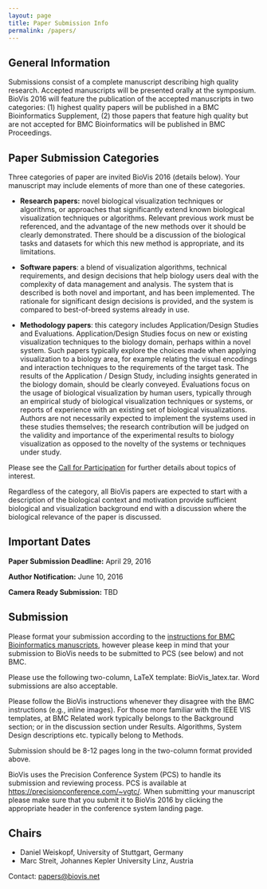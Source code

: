 ```yaml
---
layout: page
title: Paper Submission Info
permalink: /papers/
---
```


## General Information
Submissions consist of a complete manuscript describing high quality research. Accepted manuscripts will be presented orally at the symposium. BioVis 2016 will feature the publication of the accepted manuscripts in two categories: (1) highest quality papers will be published in a BMC Bioinformatics Supplement, (2) those papers that feature high quality but are not accepted for BMC Bioinformatics will be published in BMC Proceedings.

## Paper Submission Categories
Three categories of paper are invited BioVis 2016 (details below). Your manuscript may include elements of more than one of these categories.

* **Research papers:** novel biological visualization techniques or algorithms, or approaches that significantly extend known biological visualization techniques or algorithms. Relevant previous work must be referenced, and the advantage of the new methods over it should be clearly demonstrated. There should be a discussion of the biological tasks and datasets for which this new method is appropriate, and its limitations.

* **Software papers**: a blend of visualization algorithms, technical requirements, and design decisions that help biology users deal with the complexity of data management and analysis. The system that is described is both novel and important, and has been implemented. The rationale for significant design decisions is provided, and the system is compared to best-of-breed systems already in use.

* **Methodology papers**: this category includes Application/Design Studies and Evaluations. Application/Design Studies focus on new or existing visualization techniques to the biology domain, perhaps within a novel system. Such papers typically explore the choices made when applying visualization to a biology area, for example relating the visual encodings and interaction techniques to the requirements of the target task. The results of the Application / Design Study, including insights generated in the biology domain, should be clearly conveyed. Evaluations focus on the usage of biological visualization by human users, typically through an empirical study of biological visualization techniques or systems, or reports of experience with an existing set of biological visualizations. Authors are not necessarily expected to implement the systems used in these studies themselves; the research contribution will be judged on the validity and importance of the experimental results to biology visualization as opposed to the novelty of the systems or techniques under study.

Please see the [Call for Participation](www.biovis.net/2016/cfp) for further details about topics of interest.

Regardless of the category, all BioVis papers are expected to start with a description of the biological context and motivation provide sufficient biological and visualization background end with a discussion where the biological relevance of the paper is discussed.

## Important Dates

**Paper Submission Deadline:**
April 29, 2016

**Author Notification:**
June 10, 2016

**Camera Ready Submission:**
TBD

## Submission 
Please format your submission according to the [instructions for BMC Bioinformatics manuscripts](http://bmcbioinformatics.biomedcentral.com/submission-guidelines), however please keep in mind that your submission to BioVis needs to be submitted to PCS (see below) and not BMC.

Please use the following two-column, LaTeX template: BioVis_latex.tar. Word submissions are also acceptable.

Please follow the BioVis instructions whenever they disagree with the BMC instructions (e.g., inline images). For those more familiar with the IEEE VIS templates, at BMC Related work typically belongs to the Background section; or in the discussion section under Results. Algorithms, System Design descriptions etc. typically belong to Methods.

Submission should be 8-12 pages long in the two-column format provided above.

BioVis uses the Precision Conference System (PCS) to handle its submission and reviewing process. PCS is available at https://precisionconference.com/~vgtc/. When submitting your manuscript please make sure that you submit it to BioVis 2016 by clicking the appropriate header in the conference system landing page.

## Chairs
* Daniel Weiskopf, University of Stuttgart, Germany
* Marc Streit, Johannes Kepler University Linz, Austria

Contact: papers@biovis.net
